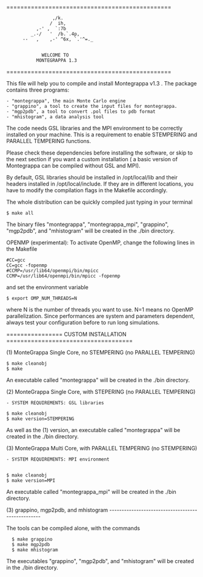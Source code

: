 ===============================================

                     ,/k.
                    /  ih,              
               ,-' ,  `:7b                      
             _.-/   '  /b.`.4p,
          --   ,    ,-' ^6x, `.'^=._


                 WELCOME TO
               MONTEGRAPPA 1.3 

===============================================


This file will help you to compile and install Montegrappa v1.3 .
The package contains three programs:

	- "montegrappa", the main Monte Carlo engine 
	- "grappino", a tool to create the input files for montegrappa.
	- "mgp2pdb", a tool to convert .pol files to pdb format
	- "mhistogram", a data analysis tool

The code needs GSL libraries and the MPI environment to be correctly 
installed on your machine. This is a requirement to enable STEMPERING
and PARALLEL TEMPERING functions. 

Please check these dependencies before installing the software, or skip 
to the next section if you want a custom installation ( a basic version 
of Montegrappa can be compiled without GSL and MPI).

By default, GSL libraries should be installed in /opt/local/lib and their
headers installed in /opt/local/include.
If they are in different locations, you have to modify the compilation 
flags in the Makefile accordingly.

The whole distribution can be quickly compiled just typing in your terminal

	$ make all

The binary files "montegrappa", "montegrappa_mpi", "grappino", "mgp2pdb", 
and "mhistogram" will be created in the ./bin directory. 


OPENMP (experimental): To activate OpenMP, change the following lines 
in the Makefile

	#CC=gcc
	CC=gcc -fopenmp
	#CCMP=/usr/lib64/openmpi/bin/mpicc
	CCMP=/usr/lib64/openmpi/bin/mpicc -fopenmp

and set the environment variable

	$ export OMP_NUM_THREADS=N

where N is the number of threads you want to use. N=1 means
no OpenMP parallelization. Since performances are system and parameters
dependent, always test your configuration before to run long simulations.  

================ CUSTOM INSTALLATION ====================================


(1) MonteGrappa Single Core, no STEMPERING (no PARALLEL TEMPERING)

	$ make cleanobj
	$ make

An executable called "montegrappa" will be created in the ./bin directory.

(2) MonteGrappa Single Core, with STEPERING (no PARALLEL TEMPERING)

    - SYSTEM REQUIREMENTS: GSL libraries

	$ make cleanobj	
	$ make version=STEMPERING

As well as the (1) version, an executable called "montegrappa" will be created in the ./bin directory.


(3) MonteGrappa Multi Core, with PARALLEL TEMPERING (no STEMPERING)

    - SYSTEM REQUIREMENTS: MPI environment


	$ make cleanobj
	$ make version=MPI

An executable called "montegrappa_mpi" will be created in the ./bin directory.


(3) grappino, mgp2pdb, and mhistogram --------------------------------------------------
 
The tools can be compiled alone, with the commands

      $ make grappino
      $ make mgp2pdb
      $ make mhistogram

The executables "grappino", "mgp2pdb", and "mhistogram" will be created in the ./bin directory.
